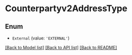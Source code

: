 # Counterpartyv2AddressType


## Enum

* `External` (value: `'EXTERNAL'`)

[[Back to Model list]](../README.md#documentation-for-models) [[Back to API list]](../README.md#documentation-for-api-endpoints) [[Back to README]](../README.md)
